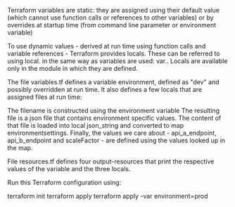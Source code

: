 Terraform variables are static: they are assigned using their default value (which cannot use function calls or references to other variables) or by overrides at startup time (from command line parameter or environment variable)

To use dynamic values - derived at run time using function calls and variable references - Terraform provides locals. These can be referred to using local.<name of local> in the same way as variables are used: var.<name of variable>. Locals are available only in the module in which they are defined.

The file variables.tf defines a variable environment, defined as "dev" and possibly overridden at run time. It also defines a few locals that are assigned files at run time:

The filename is constructed using the environment variable The resulting file is a json file that contains environment specific values. The content of that file is loaded into local json_string and converted to map environmentsettings. Finally, the values we care about - api_a_endpoint, api_b_endpoint and scaleFactor - are defined using the values looked up in the map.

File resources.tf defines four output-resources that print the respective values of the variable and the three locals.

Run this Terraform configuration using:

terraform init
terraform apply
terraform apply -var environment=prod


